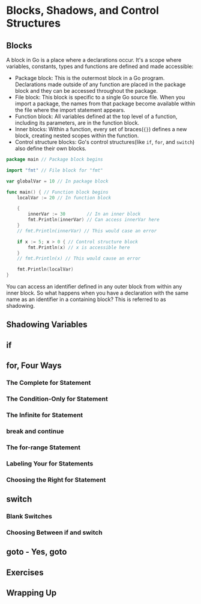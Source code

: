 # Blocks, Shadows, and Control Structures

## Blocks
A block in Go is a place where a declarations occur. It's a scope where variables, constants, types and functions are defined and made accessible:
  - Package block: This is the outermost block in a Go program. Declarations made outside of any function are placed in the package block and they can be accessed throughout the package.
  - File block: This block is specific to a single Go source file. When you import a package, the names from that package become available within the file where the import statement appears.
  - Function block: All variables defined at the top level of a function, including its parameters, are in the function block.
  - Inner blocks: Within a function, every set of braces(`{}`) defines a new block, creating nested scopes within the function.
  - Control structure blocks: Go's control structures(like `if`, `for`, and `switch`) also define their own blocks.

```go
package main // Package block begins

import "fmt" // File block for "fmt"

var globalVar = 10 // In package block

func main() { // Function block begins
	localVar := 20 // In function block

	{
		innerVar := 30        // In an inner block
		fmt.Println(innerVar) // Can access innerVar here
	}
	// fmt.Println(innerVar) // This would case an error

	if x := 5; x > 0 { // Control structure block
		fmt.Println(x) // x is accessible here
	}
	// fmt.Println(x) // This would cause an error

	fmt.Println(localVar)
}
```

You can access an identifier defined in any outer block from within any inner block. So what happens when you have a declaration with the same name as an identifier in a containing block? This is referred to as shadowing.

## Shadowing Variables

## if

## for, Four Ways

### The Complete for Statement

### The Condition-Only for Statement

### The Infinite for Statement

### break and continue

### The for-range Statement

### Labeling Your for Statements

### Choosing the Right for Statement

## switch

### Blank Switches

### Choosing Between if and switch

## goto - Yes, goto

## Exercises

## Wrapping Up
